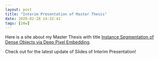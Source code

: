 ```yaml
---
layout: post
title: "Interim Presentation of Master Thesis"
date: 2020-02-28 14:32:41
tags: [20w]
---
```


Here is a site about my Master Thesis with title <a href="https://yuliwu.github.io/ma/" target="_blank">Instance Segmentation of Dense Objects via Deep Pixel Embedding</a>. 

Check out for the latest update of Slides of Interim Presentation!

